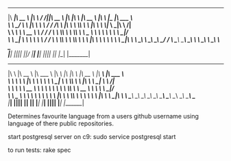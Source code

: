  ________  ________   ___      ___  ________   ___  ___   ________   ___   _________   _______      
|\  _____\|\   __  \ |\  \    /  /||\   __  \ |\  \|\  \ |\   __  \ |\  \ |\___   ___\|\  ___ \     
\ \  \__/ \ \  \|\  \\ \  \  /  / /\ \  \|\  \\ \  \\\  \\ \  \|\  \\ \  \\|___ \  \_|\ \   __/|    
 \ \   __\ \ \   __  \\ \  \/  / /  \ \  \\\  \\ \  \\\  \\ \   _  _\\ \  \    \ \  \  \ \  \_|/__  
  \ \  \_|  \ \  \ \  \\ \    / /    \ \  \\\  \\ \  \\\  \\ \  \\  \|\ \  \    \ \  \  \ \  \_|\ \ 
   \ \__\    \ \__\ \__\\ \__/ /      \ \_______\\ \_______\\ \__\\ _\ \ \__\    \ \__\  \ \_______\
    \|__|     \|__|\|__| \|__|/        \|_______| \|_______| \|__|\|__| \|__|     \|__|   \|_______|
                                                                                                    
                                                                                                    
 ___        ________   ________    ________   ___  ___   ________   ________   _______      
|\  \      |\   __  \ |\   ___  \ |\   ____\ |\  \|\  \ |\   __  \ |\   ____\ |\  ___ \     
\ \  \     \ \  \|\  \\ \  \\ \  \\ \  \___| \ \  \\\  \\ \  \|\  \\ \  \___| \ \   __/|    
 \ \  \     \ \   __  \\ \  \\ \  \\ \  \  ___\ \  \\\  \\ \   __  \\ \  \  ___\ \  \_|/__  
  \ \  \____ \ \  \ \  \\ \  \\ \  \\ \  \|\  \\ \  \\\  \\ \  \ \  \\ \  \|\  \\ \  \_|\ \ 
   \ \_______\\ \__\ \__\\ \__\\ \__\\ \_______\\ \_______\\ \__\ \__\\ \_______\\ \_______\
    \|_______| \|__|\|__| \|__| \|__| \|_______| \|_______| \|__|\|__| \|_______| \|_______|
                                                                                            
                                                                                            
                                                                                                                           
Determines favourite language from a users github username using language of there public repositories.

start postgresql server on c9: sudo service postgresql start

to run tests: rake spec
